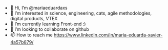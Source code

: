 - 👋 Hi, I’m @mariaeduardaxs
- 👀 I’m interested in science, engineering, cats, agile methodologies, digital products, VTEX
- 🌱 I’m currently learning Front-end :)
- 💞️ I’m looking to collaborate on github
- 📫 How to reach me https://www.linkedin.com/in/maria-eduarda-xavier-4a57b879/

<!---
mariaeduardaxs/mariaeduardaxs is a ✨ special ✨ repository because its `README.md` (this file) appears on your GitHub profile.
You can click the Preview link to take a look at your changes.
--->
